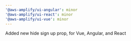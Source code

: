 ```yaml
---
'@aws-amplify/ui-angular': minor 
'@aws-amplify/ui-react': minor 
'@aws-amplify/ui-vue': minor 
---
```


Added new hide sign up prop, for Vue, Angular, and React
